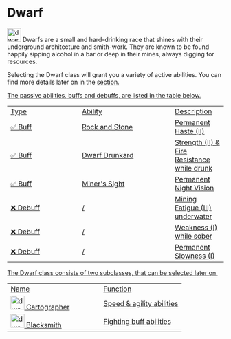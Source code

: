 # Dwarf

<img src="dwarf_icon.png" alt="dwarf_icon" width="32" style="inline" title="Dwarf Icon"/> Dwarfs are a small and hard-drinking race that shines with their underground architecture and smith-work. They are known to be found happily sipping alcohol in a bar or deep in their mines, always digging for resources.

<chapter title="Active Abilities"/>

Selecting the Dwarf class will grant you a variety of active abilities. You can find more details later on in the <a href="Elements.md"/> section.

<chapter title="Passive Abilities"/>

The passive abilities, buffs and debuffs, are listed in the table below.

<table>
    <tr>
        <td width="150">Type</td>
        <td width="200">Ability</td>
        <td>Description</td>
    </tr>
    <tr>
        <td>✅ Buff</td>
        <td>Rock and Stone</td>
        <td>Permanent Haste (II)</td>
    </tr>
    <tr>
        <td>✅ Buff</td>
        <td>Dwarf Drunkard</td>
        <td>Strength (II) & Fire Resistance while drunk</td>
    </tr>
    <tr>
        <td>✅ Buff</td>
        <td>Miner's Sight</td>
        <td>Permanent Night Vision</td>
    </tr>
    <tr>
        <td>❌ Debuff</td>
        <td>/</td>
        <td>Mining Fatigue (III) underwater</td>
    </tr>
    <tr>
        <td>❌ Debuff</td>
        <td>/</td>
        <td>Weakness (I) while sober</td>
    </tr>
    <tr>
        <td>❌ Debuff</td>
        <td>/</td>
        <td>Permanent Slowness (I)</td>
    </tr>
</table>

<chapter title="Subclasses"/>

The Dwarf class consists of two subclasses, that can be selected later on.

<table>
    <tr>
        <td width="200">Name</td>
        <td>Function</td>
    </tr>
    <tr>
        <td><img src="dwarf_icon.png" alt="dwarf_icon" width="32" style="inline" title="Dwarf Icon"/> Cartographer</td>
        <td>Speed & agility abilities</td>
    </tr>
    <tr>
        <td><img src="dwarf_icon.png" alt="dwarf_icon" width="32" style="inline" title="Dwarf Icon"/> Blacksmith</td>
        <td>Fighting buff abilities</td>
    </tr>
</table>